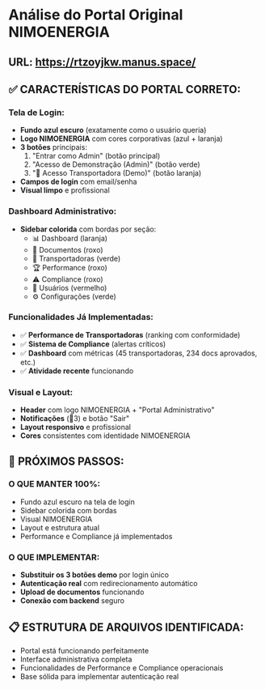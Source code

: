 # Análise do Portal Original NIMOENERGIA

## URL: https://rtzoyjkw.manus.space/

## ✅ CARACTERÍSTICAS DO PORTAL CORRETO:

### **Tela de Login:**
- **Fundo azul escuro** (exatamente como o usuário queria)
- **Logo NIMOENERGIA** com cores corporativas (azul + laranja)
- **3 botões** principais:
  1. "Entrar como Admin" (botão principal)
  2. "Acesso de Demonstração (Admin)" (botão verde)
  3. "🚛 Acesso Transportadora (Demo)" (botão laranja)
- **Campos de login** com email/senha
- **Visual limpo** e profissional

### **Dashboard Administrativo:**
- **Sidebar colorida** com bordas por seção:
  - 📊 Dashboard (laranja)
  - 📄 Documentos (roxo)
  - 🚛 Transportadoras (verde)
  - 🏆 Performance (roxo)
  - ⚠️ Compliance (roxo)
  - 👥 Usuários (vermelho)
  - ⚙️ Configurações (verde)

### **Funcionalidades Já Implementadas:**
- ✅ **Performance de Transportadoras** (ranking com conformidade)
- ✅ **Sistema de Compliance** (alertas críticos)
- ✅ **Dashboard** com métricas (45 transportadoras, 234 docs aprovados, etc.)
- ✅ **Atividade recente** funcionando

### **Visual e Layout:**
- **Header** com logo NIMOENERGIA + "Portal Administrativo"
- **Notificações** (🔔3) e botão "Sair"
- **Layout responsivo** e profissional
- **Cores** consistentes com identidade NIMOENERGIA

## 🎯 PRÓXIMOS PASSOS:

### **O QUE MANTER 100%:**
- Fundo azul escuro na tela de login
- Sidebar colorida com bordas
- Visual NIMOENERGIA
- Layout e estrutura atual
- Performance e Compliance já implementados

### **O QUE IMPLEMENTAR:**
- **Substituir os 3 botões demo** por login único
- **Autenticação real** com redirecionamento automático
- **Upload de documentos** funcionando
- **Conexão com backend** seguro

## 📋 ESTRUTURA DE ARQUIVOS IDENTIFICADA:
- Portal está funcionando perfeitamente
- Interface administrativa completa
- Funcionalidades de Performance e Compliance operacionais
- Base sólida para implementar autenticação real

